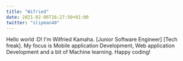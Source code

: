 ```yaml
---
title: "Wifried"
date: 2021-02-06T16:27:50+01:00
twitter: "slipman48"
---
```


Hello world :D! I'm Wilfried Kamaha.
[Junior Software Engineer] [Tech freak]. My focus is Mobile application Development, Web application Development and a bit of Machine learning. 
Happy coding!

